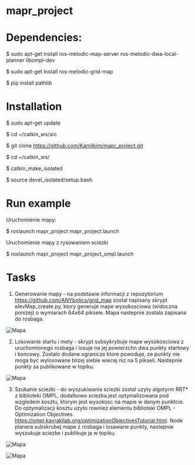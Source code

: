 # mapr_project

# Dependencies:

$ sudo apt-get install ros-melodic-map-server ros-melodic-dwa-local-planner libompl-dev

$ sudo apt-get install ros-melodic-grid-map

$ pip install pathlib

# Installation

$ sudo apt-get update

$ cd ~/catkin_ws/src

$ git clone https://github.com/Kamilkim/mapr_project.git

$ cd ~/catkin_ws/

$ catkin_make_isolated

$ source devel_isolated/setup.bash

# Run example

Uruchomienie mapy:

$ roslaunch mapr_project mapr_project.launch

Uruchomienie mapy z rysowaniem sciezki

$ roslaunch mapr_project mapr_project_ompl.launch


# Tasks

1. Generowanie mapy - na podstawie informacji z repozytorium https://github.com/ANYbotics/grid_map zostal napisany skrypt elevMap_create.py, ktory generuje mape wysokosciowa (widoczna ponizej) o wymiarach 64x64 piksele. Mapa nastepnie zostala zapisana do rosbaga.

![Mapa](https://github.com/Kamilkim/mapr_project/blob/master/doc/elevation_map.JPG)

2. Losowanie startu i mety - skrypt subsykrybuje mape wysokosciowa z uruchomionego rosbaga i losuje na jej powierzchn dwa punkty startowy i koncowy. Zostalo dodane ogranicze ktore powoduje, ze punkty nie moga byc wylosowane blizej siebie wiecej niz na 5 pikseli. Nastepnie punkty sa publikowane w topiku.

![Mapa](https://github.com/Kamilkim/mapr_project/blob/master/doc/elevation_map_points.JPG)

3. Szukanie sciezki - do wyszukiwania sciezki zostal uzyty algotyrm RRT* z biblioteki OMPL, dodatkowo sciezka jest optymalizowana pod wzgledem kosztu, ktorym jest wysokosc na mapie w danym punktcie. Do optymalizacji kosztu uzyto rowniez elementu biblioteki OMPL - Optimization Objectives
https://ompl.kavrakilab.org/optimizationObjectivesTutorial.html. Node planera subskrubej mape z rosbaga i losawane punkty, nastepnie wyszukuje sciezke i publikuje ja w topiku.

![Mapa](https://github.com/Kamilkim/mapr_project/blob/master/doc/elevation_map_path.JPG)

![Mapa](https://github.com/Kamilkim/mapr_project/blob/master/doc/planning.gif)


